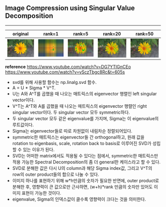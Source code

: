 ## Image Compression using Singular Value Decomposition
---

|original|rank=1|rank=5|rank=20|rank=50|
|:-:|:-:|:-:|:-:|:-:|
|![original](img/flower.jpg)|![rank=1](img/flower_rank_approximation_rank=1.jpg)|![rank=5](img/flower_rank_approximation_rank=5.jpg)|![rank=20](img/flower_rank_approximation_rank=20.jpg)|![rank=50](img/flower_rank_approximation_rank=50.jpg)|

**reference**
https://www.youtube.com/watch?v=DG7YTlGnCEo  
https://www.youtube.com/watch?v=vSczTbgc8Rc&t=605s

- svd를 위해 사용할 함수는 np.linalg.svd 함수. 
- A = U * Sigma * V^T. 
- U는 A와 A^T를 곱했을 때 나오는 매트릭스의 eigenvector 행렬인 left singular vector이다. 
- V^T는 A^T와 A를 곱했을 때 나오는 매트릭스의 eigenvector 행렬인 right singular vector이다. 두 singular vector 모두 symmetric하다.
- 두 singular vector 모두 같은 eigenvalue를 가지며, Sigma는 이 eigenvalue의 루트값이다. 
- Sigma는 eigenvector들로 따로 차원없이 내림차순 정렬되어있다.
- symmetric한 매트릭스는 eigenvector들 간 orthogonal하고, 원래 값을 rotation to eigenbasis, scale, rotation back to basis로 이루어진 SVD가 성립할 수 있는 이유가 된다.
- SVD는 어떠한 matrix에서도 적용될 수 있다는 점에서, symmetric한 매트릭스만 적용 가능한 Spectral Decomposition의 좀 더 general한 케이스라고 할 수 있다.
- SVD로 분해한 값은 다시 U의 column과 해당 Sigma index값, 그리고 V^T의 row의 outer product들의 합으로 나눌 수 있다.
- 이미지 하나를 표현하기 위해 w*h만큼의 숫자가 필요한 반면에, outer product로 분해한 후, 영향력이 큰 값으로만 근사하면, (w+h)*rank 만큼의 숫자만 있어도 이미지 표현이 가능한 것이다.
- eigenvalue, Sigma의 인덱스값이 클수록 영향력이 크다는 것을 의미한다.

